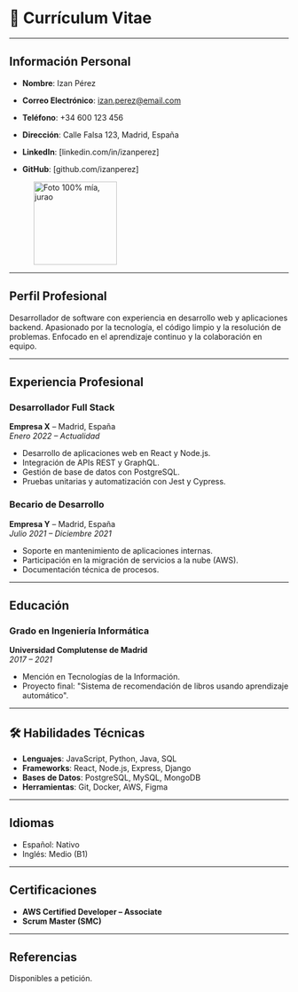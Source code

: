 # 📄 Currículum Vitae

---

##  Información Personal

- **Nombre**: Izan Pérez  
- **Correo Electrónico**: izan.perez@email.com  
- **Teléfono**: +34 600 123 456  
- **Dirección**: Calle Falsa 123, Madrid, España  
- **LinkedIn**: [linkedin.com/in/izanperez]
- **GitHub**: [github.com/izanperez]

  <img src="C:\Users\USER\Downloads\foto cv.jfif"  alt="Foto 100% mía, jurao" style="float; width: 150px; height: auto; margin-left: 20px;"/>

---

##  Perfil Profesional

Desarrollador de software con experiencia en desarrollo web y aplicaciones backend. Apasionado por la tecnología, el código limpio y la resolución de problemas. Enfocado en el aprendizaje continuo y la colaboración en equipo.

---

##  Experiencia Profesional

### **Desarrollador Full Stack**  
**Empresa X** – Madrid, España  
_Enero 2022 – Actualidad_  
- Desarrollo de aplicaciones web en React y Node.js.  
- Integración de APIs REST y GraphQL.  
- Gestión de base de datos con PostgreSQL.  
- Pruebas unitarias y automatización con Jest y Cypress.

### **Becario de Desarrollo**  
**Empresa Y** – Madrid, España  
_Julio 2021 – Diciembre 2021_  
- Soporte en mantenimiento de aplicaciones internas.  
- Participación en la migración de servicios a la nube (AWS).  
- Documentación técnica de procesos.

---

##  Educación

### **Grado en Ingeniería Informática**  
**Universidad Complutense de Madrid**  
_2017 – 2021_

- Mención en Tecnologías de la Información.  
- Proyecto final: "Sistema de recomendación de libros usando aprendizaje automático".

---

## 🛠 Habilidades Técnicas

- **Lenguajes**: JavaScript, Python, Java, SQL  
- **Frameworks**: React, Node.js, Express, Django  
- **Bases de Datos**: PostgreSQL, MySQL, MongoDB  
- **Herramientas**: Git, Docker, AWS, Figma

---

##  Idiomas

- Español: Nativo  
- Inglés: Medio (B1)  

---

##  Certificaciones

- **AWS Certified Developer – Associate**  
- **Scrum Master (SMC)**  

---

##  Referencias

Disponibles a petición.
